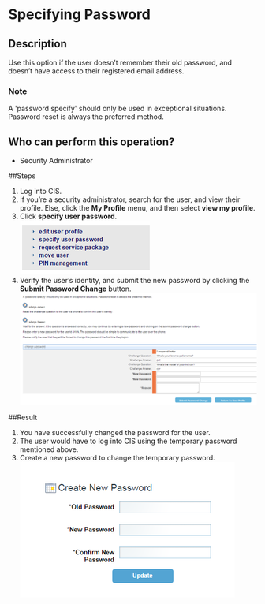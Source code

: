 # Specifying Password

## Description
Use this option if the user doesn’t remember their old password, and doesn’t have access to their registered email address.

### Note
A 'password specify' should only be used in exceptional situations. Password reset is always the preferred method.

## Who can perform this operation?
* Security Administrator

##Steps
1. Log into CIS.
2. If you’re a security administrator, search for the user, and view their profile. Else, click the **My Profile** menu, and then select **view my profile**.
3. Click **specify user password**.     
![](sp-3.png)
4. Verify the user’s identity, and submit the new password by clicking the **Submit Password Change** button.
![](sp-4.png)

##Result
1. You have successfully changed the password for the user.
2. The user would have to log into CIS using the temporary password mentioned above.
3. Create a new password to change the temporary password.
![](rp-8.png)